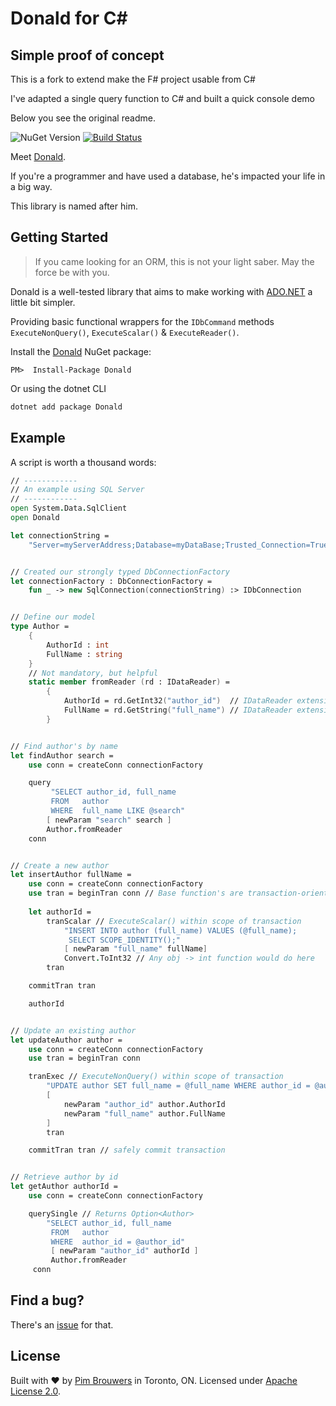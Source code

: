 # Donald for C#

## Simple proof of concept

This is a fork to extend make the F# project usable from C#

I've adapted a single query function to C# and built a quick console demo

Below you see the original readme.


![NuGet Version](https://img.shields.io/nuget/v/Donald.svg)
[![Build Status](https://travis-ci.org/pimbrouwers/Donald.svg?branch=master)](https://travis-ci.org/pimbrouwers/Donald)

Meet [Donald](https://en.wikipedia.org/wiki/Donald_D._Chamberlin). 

If you're a programmer and have used a database, he's impacted your life in a big way. 

This library is named after him.

## Getting Started

> If you came looking for an ORM, this is not your light saber. May the force be with you.

Donald is a well-tested library that aims to make working with [ADO.NET](https://docs.microsoft.com/en-us/dotnet/framework/data/adonet/ado-net-overview) a little bit simpler. 

Providing basic functional wrappers for the `IDbCommand` methods `ExecuteNonQuery()`, `ExecuteScalar()` & `ExecuteReader()`.

Install the [Donald](https://www.nuget.org/packages/Donald/) NuGet package:

```
PM>  Install-Package Donald
```

Or using the dotnet CLI
```cmd
dotnet add package Donald
```

## Example

A script is worth a thousand words:

```fsharp
// ------------
// An example using SQL Server
// ------------
open System.Data.SqlClient
open Donald

let connectionString = 
    "Server=myServerAddress;Database=myDataBase;Trusted_Connection=True;"


// Created our strongly typed DbConnectionFactory
let connectionFactory : DbConnectionFactory = 
    fun _ -> new SqlConnection(connectionString) :> IDbConnection


// Define our model
type Author = 
    {
        AuthorId : int
        FullName : string
    }
    // Not mandatory, but helpful
    static member fromReader (rd : IDataReader) = 
        {
            AuthorId = rd.GetInt32("author_id")  // IDataReader extension method
            FullName = rd.GetString("full_name") // IDataReader extension method
        }


// Find author's by name
let findAuthor search =
    use conn = createConn connectionFactory

    query
         "SELECT author_id, full_name
         FROM   author
         WHERE  full_name LIKE @search"
        [ newParam "search" search ]
        Author.fromReader
	conn


// Create a new author
let insertAuthor fullName =
    use conn = createConn connectionFactory
    use tran = beginTran conn // Base function's are transaction-oriented
    
    let authorId = 
        tranScalar // ExecuteScalar() within scope of transaction
            "INSERT INTO author (full_name) VALUES (@full_name);
             SELECT SCOPE_IDENTITY();"
            [ newParam "full_name" fullName]
            Convert.ToInt32 // Any obj -> int function would do here
	    tran

    commitTran tran

    authorId 


// Update an existing author
let updateAuthor author =
    use conn = createConn connectionFactory
    use tran = beginTran conn 

    tranExec // ExecuteNonQuery() within scope of transaction
        "UPDATE author SET full_name = @full_name WHERE author_id = @author_id"
        [ 
            newParam "author_id" author.AuthorId
            newParam "full_name" author.FullName
        ]
        tran

    commitTran tran // safely commit transaction


// Retrieve author by id
let getAuthor authorId =
    use conn = createConn connectionFactory

    querySingle // Returns Option<Author>
        "SELECT author_id, full_name
         FROM   author
         WHERE  author_id = @author_id"
         [ newParam "author_id" authorId ]
         Author.fromReader 
	 conn
```

## Find a bug?

There's an [issue](https://github.com/pimbrouwers/Donald/issues) for that.

## License

Built with ♥ by [Pim Brouwers](https://github.com/pimbrouwers) in Toronto, ON. Licensed under [Apache License 2.0](https://github.com/pimbrouwers/Donald/blob/master/LICENSE).
